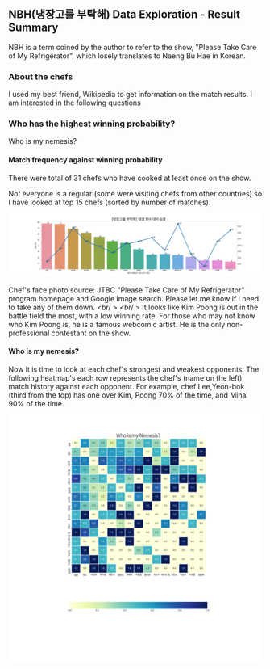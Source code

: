 ## NBH(냉장고를 부탁해) Data Exploration - Result Summary
NBH is a term coined by the author to refer to the show, "Please Take Care of My Refrigerator", which losely translates to Naeng Bu Hae in Korean.

### About the chefs
I used my best friend, Wikipedia to get information on the match results. I am interested in the following questions

### Who has the highest winning probability?
Who is my nemesis?
#### Match frequency against winning probability
There were total of 31 chefs who have cooked at least once on the show. 

Not everyone is a regular (some were visiting chefs from other countries) so I have looked at top 15 chefs (sorted by number of matches). 


![match_data](data/nbh_apperance_winning_rate.png)

Chef's face photo source: JTBC "Please Take Care of My Refrigerator" program homepage and Google Image search. Please let me know if I need to take any of them down.
<br/ >
<br/ >
It looks like Kim Poong is out in the battle field the most, with a low winning rate.
For those who may not know who Kim Poong is, he is a famous webcomic artist. He is the only non-professional contestant on the show.

#### Who is my nemesis?
Now it is time to look at each chef's strongest and weakest opponents. The following heatmap's each row represents the chef's (name on the left) match history against each opponent. For example, chef Lee,Yeon-bok (third from the top) has one over Kim, Poong 70% of the time, and Mihal 90% of the time.
![match_data](data/nbh_nemesis.png)
